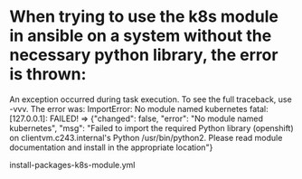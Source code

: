 # When trying to use the k8s module in ansible on a system without the necessary python library, the error is thrown:

An exception occurred during task execution. To see the full traceback, use -vvv. The error was: ImportError: No module named kubernetes
fatal: [127.0.0.1]: FAILED! => {"changed": false, "error": "No module named kubernetes", "msg": "Failed to import the required Python library (openshift) on clientvm.c243.internal's Python /usr/bin/python2. Please read module documentation and install in the appropriate location"}

install-packages-k8s-module.yml
